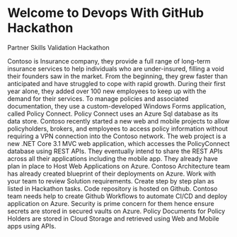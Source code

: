 # Welcome to Devops With GitHub Hackathon

Partner Skills Validation Hackathon

Contoso is Insurance company, they provide a full range of long-term insurance services to help individuals who are under-insured, filling a void their founders saw in the market. From the beginning, they grew faster than anticipated and have struggled to cope with rapid growth. During their first year alone, they added over 100 new employees to keep up with the demand for their services. To manage policies and associated documentation, they use a custom-developed Windows Forms application, called Policy Connect. Policy Connect uses an Azure Sql database as its data store. 
Contoso recently started a new web and mobile projects to allow policyholders, brokers, and employees to access policy information without requiring a VPN connection into the Contoso network. The web project is a new .NET Core 3.1 MVC web application, which accesses the PolicyConnect database using REST APIs. They eventually intend to share the REST APIs across all their applications including the mobile app. They already have plan in place to Host Web Applications on Azure. Contoso Architecture team has already created blueprint of their deployments on Azure. Work with your team to review Solution requirements. Create step by step plan as listed in Hackathon tasks. Code repository is hosted on Github. Contoso team needs help to create Github Workflows to automate CI/CD and deploy application on Azure. Security is prime concern for them hence ensure secrets are stored in secured vaults on Azure. Policy Documents for Policy Holders are stored in Cloud Storage and retrieved using Web and Mobile apps using APIs.
